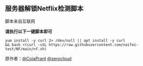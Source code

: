 **服务器解锁Netflix检测脚本**
----------------

脚本来自互联网

**请执行以下一键脚本即可**

    yum install -y curl 2> /dev/null || apt install -y curl
    && bash <(curl -sSL https://raw.githubusercontent.com/naifei-test/NF/main/nf.sh)
    
   原作者：[@CoiaPrant](https://t.me/CoiaPrant) [@zerocloud](https://t.me/zerocloud)
